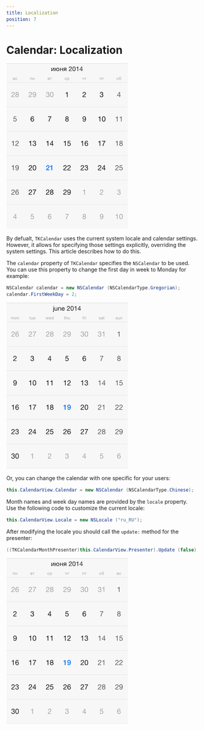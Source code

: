 ```yaml
---
title: Localization
position: 7
---
```


# Calendar: Localization

<img src="../images/calendar-localization001.png"/>

By defualt, <code>TKCalendar</code> uses the current system locale and calendar settings. However, it allows for specifying those settings explicitly, overriding the system settings. This article describes how to do this.

The <code>calendar</code> property of <code>TKCalendar</code> specifies the <code>NSCalendar</code> to be used. You can use this property to change the first day in week to Monday for example:

<snippet id='localization-firstweekday'/>

<snippet id='localization-firstweekday-swift'/>

```C#
NSCalendar calendar = new NSCalendar (NSCalendarType.Gregorian);
calendar.FirstWeekDay = 2;
```

<img src="../images/calendar-localization002.png"/>

Or, you can change the calendar with one specific for your users:

<snippet id='localization-chinesecalendar'/>

<snippet id='localization-chinesecalendar-swift'/>

```C#
this.CalendarView.Calendar = new NSCalendar (NSCalendarType.Chinese);
```

Month names and week day names are provided by the <code>locale</code> property. Use the following code to customize the current locale:

<snippet id='localization-localeproperty'/>

<snippet id='localization-localeproperty-swift'/>

```C#
this.CalendarView.Locale = new NSLocale ("ru_RU");
```

After modifying the locale you should call the <code>update:</code> method for the presenter:

<snippet id='localization-update'/>

<snippet id='localization-update-swift'/>

```C#
((TKCalendarMonthPresenter)this.CalendarView.Presenter).Update (false);
```

<img src="../images/calendar-localization003.png"/>


